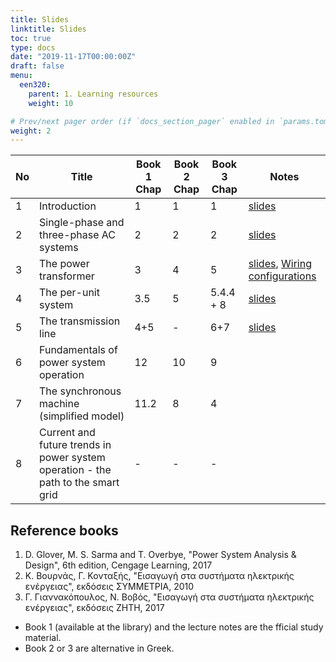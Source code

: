 ```yaml
---
title: Slides
linktitle: Slides
toc: true
type: docs
date: "2019-11-17T00:00:00Z"
draft: false
menu:
  een320:
    parent: 1. Learning resources
    weight: 10

# Prev/next pager order (if `docs_section_pager` enabled in `params.toml`)
weight: 2
---
```


| No | Title | Book 1 Chap |Book 2 Chap |Book 3  Chap | Notes |
|-----------------|-----------------|------------|------------|------------|------------|
|1| Introduction | 1 |1 |1 | [slides](https://www.dropbox.com/s/edm7dvhvwgilo55/lecture_part1_handout.pdf?dl=0)|
|2| Single-phase and three-phase AC systems| 2 |2  |2  | [slides](https://www.dropbox.com/s/0j1g4x8k3oab6nq/lecture_part2_handout.pdf?dl=0) |
|3| The power transformer | 3 | 4 |  5 | [slides](https://www.dropbox.com/s/uf2enhy2mmzyh7l/lecture_part3_handout.pdf?dl=0), [Wiring configurations](https://www.dropbox.com/s/k7youdu8vji594j/Transformer-wiring-configurations.pdf?dl=0)|
|4| The per-unit system |  3.5 |  5 |  5.4.4 + 8 | [slides](https://www.dropbox.com/s/d10lohhwxekshcp/lecture_part4_handout.pdf?dl=0)|
|5| The transmission line |  4+5 | - |  6+7 | [slides](https://www.dropbox.com/s/gdkxintx9oy2wqt/lecture_part5_handout.pdf?dl=0)| 
|6| Fundamentals of power system operation |  12 |  10 |  9 | |
|7| The synchronous machine (simplified model) |  11.2 |  8 |  4 | |
|8| Current and future trends in power system operation - the path to the smart grid | - | - | - | |


## Reference books

1. D. Glover, M. S. Sarma and T. Overbye, "Power System Analysis \& Design", 6th edition, Cengage Learning, 2017
2. Κ. Βουρνάς, Γ. Κονταξής, "Εισαγωγή στα συστήματα ηλεκτρικής ενέργειας",  εκδόσεις ΣΥΜΜΕΤΡΙΑ, 2010
3. Γ. Γιαννακόπουλος, Ν. Βοβός, "Εισαγωγή στα συστήματα ηλεκτρικής ενέργειας",  εκδόσεις ΖΗΤΗ, 2017

- Book 1 (available at the library) and the lecture notes are the fficial study material.
- Book 2 or 3 are alternative in Greek.
